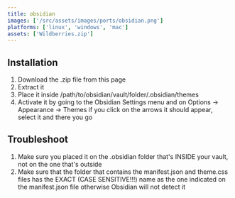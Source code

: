 ```yaml
---
title: obsidian
images: ['/src/assets/images/ports/obsidian.png']
platforms: ['linux', 'windows', 'mac']
assets: ['Wildberries.zip']
---
```


## Installation

1. Download the .zip file from this page
2. Extract it
3. Place it inside /path/to/obsidian/vault/folder/.obsidian/themes
4. Activate it by going to the Obsidian Settings menu and on Options -> Appearance -> Themes if you click on the arrows it should appear, select it and there you go

## Troubleshoot

1. Make sure you placed it on the .obsidian folder that's INSIDE your vault, not on the one that's outside
2. Make sure that the folder that contains the manifest.json and theme.css files has the EXACT (CASE SENSITIVE!!!) name as the one indicated on the manifest.json file otherwise Obsidian will not detect it
